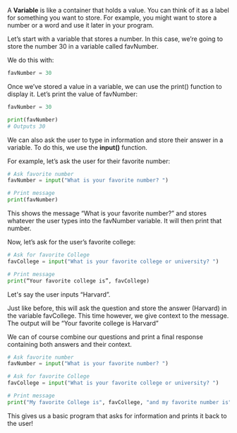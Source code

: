 A **Variable** is like a container that holds a value. You can think of it as a label for something you want to store. For example, you might want to store a number or a word and use it later in your program.

Let’s start with a variable that stores a number. In this case, we’re going to store the number 30 in a variable called favNumber. 

We do this with:

```py
favNumber = 30
```

Once we’ve stored a value in a variable, we can use the print() function to display it. Let’s print the value of favNumber:

```py
favNumber = 30

print(favNumber)
# Outputs 30
```

We can also ask the user to type in information and store their answer in a variable. To do this, we use the **input()** function.

For example, let’s ask the user for their favorite number:

```py
# Ask favorite number
favNumber = input("What is your favorite number? ")

# Print message
print(favNumber)
```

This shows the message “What is your favorite number?” and stores whatever the user types into the favNumber variable. It will then print that number.

Now, let’s ask for the user’s favorite college:

```py
# Ask for favorite College
favCollege = input("What is your favorite college or university? ")

# Print message
print(“Your favorite college is”, favCollege)
```

Let's say the user inputs “Harvard”. 

Just like before, this will ask the question and store the answer (Harvard) in the variable favCollege. This time however, we give context to the message. The output will be “Your favorite college is Harvard”

We can of course combine our questions and print a final response containing both answers and their context.

```py
# Ask favorite number
favNumber = input("What is your favorite number? ")

# Ask for favorite College
favCollege = input("What is your favorite college or university? ")

# Print message
print("My favorite College is", favCollege, "and my favorite number is", favNumber)
```

This gives us a basic program that asks for information and prints it back to the user\!
